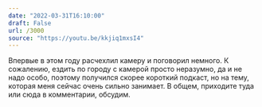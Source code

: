 ```yaml
---
date: "2022-03-31T16:10:00"
draft: False
url: /3000
source: "https://youtu.be/kkjiq1mxsI4"
---
```


Впервые в этом году расчехлил камеру и поговорил немного. К сожалению, ездить по городу с камерой просто неразумно, да и не надо особо, поэтому получился скорее короткий подкаст, но на тему, которая меня сейчас очень сильно занимает. В общем, приходите туда или сюда в комментарии, обсудим.
